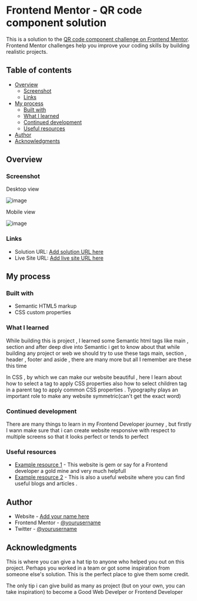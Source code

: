 # Frontend Mentor - QR code component solution

This is a solution to the [QR code component challenge on Frontend Mentor](https://www.frontendmentor.io/challenges/qr-code-component-iux_sIO_H). Frontend Mentor challenges help you improve your coding skills by building realistic projects. 

## Table of contents

- [Overview](#overview)
  - [Screenshot](#screenshot)
  - [Links](#links)
- [My process](#my-process)
  - [Built with](#built-with)
  - [What I learned](#what-i-learned)
  - [Continued development](#continued-development)
  - [Useful resources](#useful-resources)
- [Author](#author)
- [Acknowledgments](#acknowledgments)

## Overview

### Screenshot

Desktop view

![image](https://user-images.githubusercontent.com/81572524/167250210-2d5323c7-4759-4c6d-aa3c-09ce00f7e90e.png)

Mobile view

![image](https://user-images.githubusercontent.com/81572524/167250229-fc59a8e3-bf4f-4737-ab51-7f1a06514e29.png)

### Links

- Solution URL: [Add solution URL here](https://github.com/dev-prabhat/qr-code-component-main)
- Live Site URL: [Add live site URL here](https://qr-code-responsive-site.netlify.app/)

## My process

### Built with

- Semantic HTML5 markup
- CSS custom properties

### What I learned

While building this is project , I learned some Semantic html tags like main , section and after deep dive into Semantic i get to know about that while building any project or web we should try to use these tags main, section , header , footer and aside , there are many more but all I remember are these this time

In CSS , by which we can make our website beautiful , here I learn about how to select a tag to apply CSS properties also how to select children tag in a parent tag to apply common CSS properties . Typography plays an important role to make any website symmetric(can't get the exact word)  

### Continued development

There are many things to learn in my Frontend Developer journey , but firstly I wann make sure that i can create website responsive with respect to multiple screens so that it looks perfect or tends to perfect


### Useful resources

- [Example resource 1](https://developer.mozilla.org/en-US/) - This website is gem or say for a Frontend developer a gold mine and very much helpfull
- [Example resource 2](https://web.dev/) - This is also a useful website where you can find useful blogs and articles .


## Author

- Website - [Add your name here](https://prabhatsingh-portfolio.netlify.app/)
- Frontend Mentor - [@yourusername](https://www.frontendmentor.io/profile/dev-prabhat)
- Twitter - [@yourusername](https://twitter.com/prabhat_singh97)


## Acknowledgments

This is where you can give a hat tip to anyone who helped you out on this project. Perhaps you worked in a team or got some inspiration from someone else's solution. This is the perfect place to give them some credit.

The only tip i can give build as many as project (but on your own, you can take inspiration) to become a Good Web Develper or Frontend Developer 
